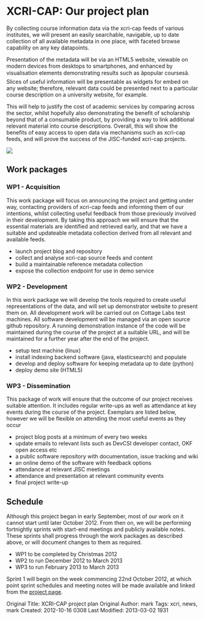 <div class="row-fluid">
<div class="hero-unit">
<h1>XCRI-CAP: Our project plan</h1>
</div>
</div>

By collecting course information data via the xcri-cap feeds of various institutes, we will present an easily searchable, navigable, up to date collection of all available metadata in one place, with faceted browse capability on any key datapoints.

Presentation of the metadata will be via an HTML5 website, viewable on modern devices from desktops to smartphones, and enhanced by visualisation elements demonstrating results such as âpopular coursesâ. Slices of useful information will be presentable as widgets for embed on any website; therefore, relevant data could be presented next to a particular course description on a university website, for example.

This will help to justify the cost of academic services by comparing across the sector, whilst hopefully also demonstrating the benefit of scholarship beyond that of a consumable product, by providing a way to link additional relevant material into course descriptions. Overall, this will show the benefits of easy access to open data via mechanisms such as xcri-cap feeds, and will prove the success of the JISC-funded xcri-cap projects.


<img src="https://docs.google.com/drawings/pub?id=1acTEjMW9d55lr_cLKHb8DvJMWeOQZJ0u1nR4ioe1ko0&amp;w=1013&amp;h=423">


## Work packages

### WP1 - Acquisition
This work package will focus on announcing the project and getting under way, contacting providers of xcri-cap feeds and informing them of our intentions, whilst collecting useful feedback from those previously involved in their development. By taking this approach we will ensure that the essential materials are identified and retrieved early, and that we have a suitable and updateable metadata collection derived from all relevant and available feeds.

* launch project blog and repository
* collect and analyse xcri-cap source feeds and content
* build a maintainable reference metadata collection
* expose the collection endpoint for use in demo service

### WP2 - Development
In this work package we will develop the tools required to create useful representations of the data, and will set up demonstrator website to present them on. All development work will be carried out on Cottage Labs test machines. All software development will be managed via an open source github repository. A running demonstration instance of the code will be maintained during the course of the project at a suitable URL, and will be maintained for a further year after the end of the project.

* setup test machine (linux)
* install indexing backend software (java, elasticsearch) and populate
* develop and deploy software for keeping metadata up to date (python)
* deploy demo site (HTML5)

### WP3 - Dissemination
This package of work will ensure that the outcome of our project receives suitable attention. It includes regular write-ups as well as attendance at key events during the course of the project. Exemplars are listed below, however we will be flexible on attending the most useful events as they occur

* project blog posts at a minimum of every two weeks
* update emails to relevant lists such as DevCSI developer contact, OKF open access etc
* a public software repository with documentation, issue tracking and wiki
* an online demo of the software with feedback options
* attendance at relevant JISC meetings
* attendance and presentation at relevant community events
* final project write-up


## Schedule
Although this project began in early September, most of our work on it cannot start until later October 2012. From then on, we will be performing fortnightly sprints with start-end meetings and publicly available notes. These sprints shall progress through the work packages as described above, or will document changes to them as required.

* WP1 to be completed by Christmas 2012
* WP2 to run December 2012 to March 2013
* WP3 to run February 2013 to March 2013

Sprint 1 will begin on the week commencing 22nd October 2012, at which point sprint schedules and meeting notes will be made available and linked from the [project page](/projects/xcri).




Original Title: XCRI-CAP project plan
Original Author: mark
Tags: xcri, news, mark
Created: 2012-10-16 0308
Last Modified: 2013-03-02 1931
